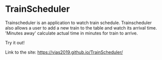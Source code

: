 # TrainScheduler

Trainscheduler is an application to watch train schedule. Trainscheduler also allows a user to add a new train to the table and watch its arrival time. 'Minutes away' calculate actual time in minutes for train to arrive.

Try it out!

Link to the site: https://vias2019.github.io/TrainScheduler/
